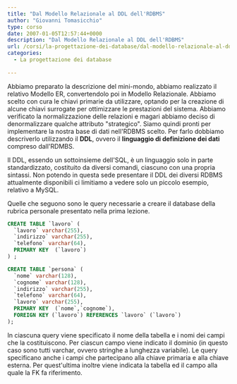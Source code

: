 ```yaml
---
title: "Dal Modello Relazionale al DDL dell'RDBMS"
author: "Giovanni Tomasicchio"
type: corso
date: 2007-01-05T12:57:44+0000
description: "Dal Modello Relazionale al DDL dell'RDBMS"
url: /corsi/la-progettazione-dei-database/dal-modello-relazionale-al-ddl-dellrdbms/
categories:
  - La progettazione dei database
  
---
```

Abbiamo preparato la descrizione del mini-mondo, abbiamo realizzato il relativo Modello ER, convertendolo poi in Modello Relazionale. Abbiamo scelto con cura le chiavi primarie da utilizzare, optando per la creazione di alcune chiavi surrogate per ottimizzare le prestazioni del sistema. Abbiamo verificato la normalizzazione delle relazioni e magari abbiamo deciso di denormalizzare qualche attributo "strategico". Siamo quindi pronti per implementare la nostra base di dati nell'RDBMS scelto. Per farlo dobbiamo descriverlo utilizzando il **DDL**, ovvero il **linguaggio di definizione dei dati** compreso dall'RDMBS.

Il DDL, essendo un sottoinsieme dell'SQL, è un linguaggio solo in parte standardizzato, costituito da diversi comandi, ciascuno con una propria sintassi. Non potendo in questa sede presentare il DDL dei diversi RDBMS attualmente disponibili ci limitiamo a vedere solo un piccolo esempio, relativo a MySQL.

Quelle che seguono sono le query necessarie a creare il database della rubrica personale presentato nella prima lezione.

 ```sql
CREATE TABLE `lavoro` (
   `lavoro` varchar(255),
   `indirizzo` varchar(255),
   `telefono` varchar(64),
   PRIMARY KEY  (`lavoro`)
) ;

CREATE TABLE `persona` (
   `nome` varchar(128),
   `cognome` varchar(128),
   `indirizzo` varchar(255),
   `telefono` varchar(64),
   `lavoro` varchar(255),
   PRIMARY KEY  (`nome`,`cognome`),
   FOREIGN KEY (`lavoro`) REFERENCES `lavoro` (`lavoro`)
);
```

In ciascuna query viene specificato il nome della tabella e i nomi dei campi che la costituiscono. Per ciascun campo viene indicato il dominio (in questo caso sono tutti varchar, ovvero stringhe a lunghezza variabile). Le query specificano anche i campi che partecipano alla chiave primaria e alla chiave esterna. Per quest'ultima inoltre viene indicata la tabella ed il campo alla quale la FK fa riferimento.